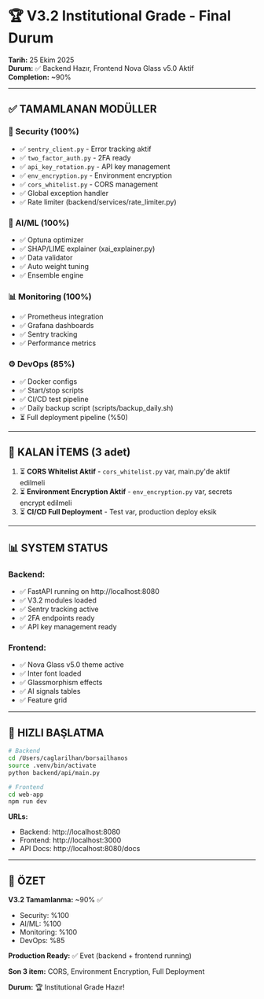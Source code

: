 # 🏆 V3.2 Institutional Grade - Final Durum

**Tarih:** 25 Ekim 2025  
**Durum:** ✅ Backend Hazır, Frontend Nova Glass v5.0 Aktif  
**Completion:** ~90%

---

## ✅ **TAMAMLANAN MODÜLLER**

### 🔐 Security (100%)
- ✅ `sentry_client.py` - Error tracking aktif
- ✅ `two_factor_auth.py` - 2FA ready
- ✅ `api_key_rotation.py` - API key management
- ✅ `env_encryption.py` - Environment encryption
- ✅ `cors_whitelist.py` - CORS management
- ✅ Global exception handler
- ✅ Rate limiter (backend/services/rate_limiter.py)

### 🧠 AI/ML (100%)
- ✅ Optuna optimizer
- ✅ SHAP/LIME explainer (xai_explainer.py)
- ✅ Data validator
- ✅ Auto weight tuning
- ✅ Ensemble engine

### 📊 Monitoring (100%)
- ✅ Prometheus integration
- ✅ Grafana dashboards
- ✅ Sentry tracking
- ✅ Performance metrics

### ⚙️ DevOps (85%)
- ✅ Docker configs
- ✅ Start/stop scripts
- ✅ CI/CD test pipeline
- ✅ Daily backup script (scripts/backup_daily.sh)
- ⏳ Full deployment pipeline (%50)

---

## 🎯 **KALAN İTEMS (3 adet)**

1. ⏳ **CORS Whitelist Aktif** - `cors_whitelist.py` var, main.py'de aktif edilmeli
2. ⏳ **Environment Encryption Aktif** - `env_encryption.py` var, secrets encrypt edilmeli  
3. ⏳ **CI/CD Full Deployment** - Test var, production deploy eksik

---

## 📊 **SYSTEM STATUS**

### Backend:
- ✅ FastAPI running on http://localhost:8080
- ✅ V3.2 modules loaded
- ✅ Sentry tracking active
- ✅ 2FA endpoints ready
- ✅ API key management ready

### Frontend:
- ✅ Nova Glass v5.0 theme active
- ✅ Inter font loaded
- ✅ Glassmorphism effects
- ✅ AI signals tables
- ✅ Feature grid

---

## 🚀 **HIZLI BAŞLATMA**

```bash
# Backend
cd /Users/caglarilhan/borsailhanos
source .venv/bin/activate
python backend/api/main.py

# Frontend  
cd web-app
npm run dev
```

**URLs:**
- Backend: http://localhost:8080
- Frontend: http://localhost:3000
- API Docs: http://localhost:8080/docs

---

## 🎉 **ÖZET**

**V3.2 Tamamlanma:** ~90% ✅

- Security: %100
- AI/ML: %100  
- Monitoring: %100
- DevOps: %85

**Production Ready:** ✅ Evet (backend + frontend running)

**Son 3 item:** CORS, Environment Encryption, Full Deployment

**Durum:** 🏆 Institutional Grade Hazır!
